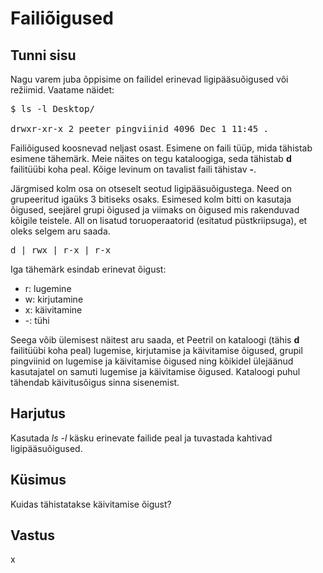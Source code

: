 # Failiõigused

## Tunni sisu

Nagu varem juba õppisime on failidel erinevad ligipääsuõigused või režiimid. Vaatame näidet:

<pre>
$ ls -l Desktop/

drwxr-xr-x 2 peeter pingviinid 4096 Dec 1 11:45 .
</pre>

Failiõigused koosnevad neljast osast. Esimene on faili tüüp, mida tähistab esimene tähemärk. Meie näites on tegu kataloogiga, seda tähistab <b>d</b> failitüübi koha peal. Kõige levinum on tavalist faili tähistav <b>-</b>.

Järgmised kolm osa on otseselt seotud ligipääsuõigustega. Need on grupeeritud igaüks 3 bitiseks osaks. Esimesed kolm bitti on kasutaja õigused, seejärel grupi õigused ja viimaks on õigused mis rakenduvad kõigile teistele. All on lisatud toruoperaatorid (esitatud püstkriipsuga), et oleks selgem aru saada.

<pre>
d | rwx | r-x | r-x 
</pre>

Iga tähemärk esindab erinevat õigust:

<ul>
<li>r: lugemine</li>
<li>w: kirjutamine</li>
<li>x: käivitamine</li>
<li>-: tühi</li>
</ul>

Seega võib ülemisest näitest aru saada, et Peetril on kataloogi (tähis <b>d</b> failitüübi koha peal) lugemise, kirjutamise ja käivitamise õigused, grupil pingviinid on lugemise ja käivitamise õigused ning kõikidel ülejäänud kasutajatel on samuti lugemise ja käivitamise õigused. Kataloogi puhul tähendab käivitusõigus sinna sisenemist.

## Harjutus

Kasutada *ls -l* käsku erinevate failide peal ja tuvastada kahtivad ligipääsuõigused.

## Küsimus

Kuidas tähistatakse käivitamise õigust?

## Vastus

x
